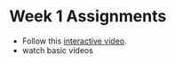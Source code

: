 # Week 1 Assignments

- Follow this [interactive video](http://hello.p5js.org).
- watch basic videos
